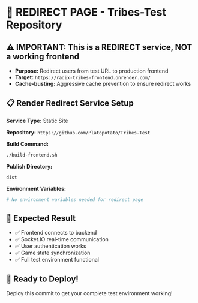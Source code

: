 # 🔄 REDIRECT PAGE - Tribes-Test Repository

## ⚠️ IMPORTANT: This is a REDIRECT service, NOT a working frontend

- **Purpose:** Redirect users from test URL to production frontend
- **Target:** `https://radix-tribes-frontend.onrender.com/`
- **Cache-busting:** Aggressive cache prevention to ensure redirect works

## 📋 Render Redirect Service Setup

**Service Type:** Static Site

**Repository:** `https://github.com/Platopotato/Tribes-Test`

**Build Command:**
```bash
./build-frontend.sh
```

**Publish Directory:**
```
dist
```

**Environment Variables:**
```bash
# No environment variables needed for redirect page
```

## 🎯 Expected Result

- ✅ Frontend connects to backend
- ✅ Socket.IO real-time communication
- ✅ User authentication works
- ✅ Game state synchronization
- ✅ Full test environment functional

## 🎉 Ready to Deploy!

Deploy this commit to get your complete test environment working!
